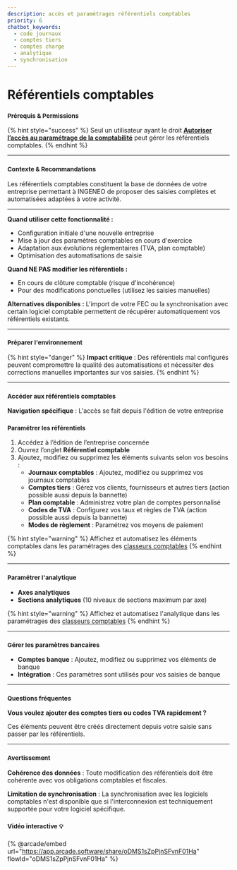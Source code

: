 ```yaml
---
description: accès et paramétrages référentiels comptables 
priority: 6
chatbot_keywords: 
  - code journaux
  - comptes tiers
  - comptes charge
  - analytique
  - synchronisation
---
```


# Référentiels comptables

### <sup>**Prérequis & Permissions**</sup>

{% hint style="success" %}
Seul un utilisateur ayant le droit [**Autoriser l’accès au paramétrage de la comptabilité**](../administration/detail-des-droits.md) peut gérer les référentiels comptables.
{% endhint %}

***

### <sup>**Contexte & Recommandations**</sup>

Les référentiels comptables constituent la base de données de votre entreprise permettant à INGENEO de proposer des saisies complètes et automatisées adaptées à votre activité.

***

**Quand utiliser cette fonctionnalité :**

* Configuration initiale d'une nouvelle entreprise
* Mise à jour des paramètres comptables en cours d'exercice
* Adaptation aux évolutions réglementaires (TVA, plan comptable)
* Optimisation des automatisations de saisie

**Quand NE PAS modifier les référentiels :**

* En cours de clôture comptable (risque d'incohérence)
* Pour des modifications ponctuelles (utilisez les saisies manuelles)

**Alternatives disponibles :** L'import de votre FEC ou la synchronisation avec certain logiciel comptable permettent de récupérer automatiquement vos référentiels existants.

***

### <sup>**Préparer l'environnement**</sup>

{% hint style="danger" %}
**Impact critique** : Des référentiels mal configurés peuvent compromettre la qualité des automatisations et nécessiter des corrections manuelles importantes sur vos saisies.
{% endhint %}

***

### <sup>**Accéder aux référentiels comptables**</sup>

**Navigation spécifique** : L'accès se fait depuis l'édition de votre entreprise

### <sup>**Paramétrer les référentiels**</sup>

1. Accédez à l’édition de l’entreprise concernée
2. Ouvrez l’onglet **Référentiel comptable**
3. Ajoutez, modifiez ou supprimez les éléments suivants selon vos besoins :
   * **Journaux comptables** : Ajoutez, modifiez ou supprimez vos journaux comptables
   * **Comptes tiers** : Gérez vos clients, fournisseurs et autres tiers (action possible aussi depuis la bannette)
   * **Plan comptable** : Administrez votre plan de comptes personnalisé
   * **Codes de TVA** : Configurez vos taux et règles de TVA (action possible aussi depuis la bannette)
   * **Modes de règlement** : Paramétrez vos moyens de paiement

{% hint style="warning" %}
Affichez et automatisez les éléments comptables dans les paramétrages des [classeurs comptables](classeurs-comptables.md)
{% endhint %}

***

### <sup>**Paramétrer l'analytique**</sup>

* **Axes analytiques**
* **Sections analytiques** (10 niveaux de sections maximum par axe)

{% hint style="warning" %}
Affichez et automatisez l'analytique dans les paramétrages des [classeurs comptables](classeurs-comptables.md)
{% endhint %}

***

### <sup>**Gérer les paramètres bancaires**</sup>

* **Comptes banque** : Ajoutez, modifiez ou supprimez vos éléments de banque
* **Intégration** : Ces paramètres sont utilisés pour vos saisies de banque

***

### <sup>**Questions fréquentes**</sup>

**Vous voulez ajouter des comptes tiers ou codes TVA rapidement ?**

Ces éléments peuvent être créés directement depuis votre saisie sans passer par les référentiels.

***

### <sup>**Avertissement**</sup>

**Cohérence des données** : Toute modification des référentiels doit être cohérente avec vos obligations comptables et fiscales.

**Limitation de synchronisation** : La synchronisation avec les logiciels comptables n'est disponible que si l'interconnexion est techniquement supportée pour votre logiciel spécifique.

### <sup>**Vidéo interactive**</sup> <sup></sup><sup>💡</sup>

{% @arcade/embed url="https://app.arcade.software/share/oDMS1sZpPjnSFvnF01Ha" flowId="oDMS1sZpPjnSFvnF01Ha" %}
